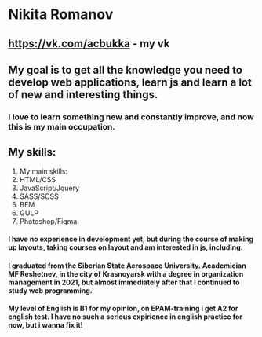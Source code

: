 # Nikita Romanov
## https://vk.com/acbukka - my vk
## My goal is to get all the knowledge you need to develop web applications, learn js and learn a lot of new and interesting things.
### I love to learn something new and constantly improve, and now this is my main occupation.
## My skills: 
1. My main skills:
  1. HTML/CSS
  2. JavaScript/Jquery
  3. SASS/SCSS
  4. BEM
  5. GULP
  6. Photoshop/Figma
#### I have no experience in development yet, but during the course of making up layouts, taking courses on layout and am interested in js, including.
#### I graduated from the Siberian State Aerospace University. Academician MF Reshetnev, in the city of Krasnoyarsk with a degree in organization management in 2021, but almost immediately after that I continued to study web programming.
#### My level of English is B1 for my opinion, on EPAM-training i get A2 for english test. I have no such a serious expirience in english practice for now, but i wanna fix it!


